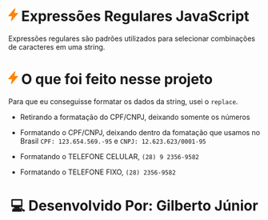 # ![DevSuperior logo](https://raw.githubusercontent.com/devsuperior/bds-assets/main/ds/devsuperior-logo-small.png) Expressões Regulares JavaScript

Expressões regulares são padrões utilizados para selecionar combinações de caracteres em uma string.


# ![DevSuperior logo](https://raw.githubusercontent.com/devsuperior/bds-assets/main/ds/devsuperior-logo-small.png)  O que foi feito nesse projeto

Para que eu conseguisse formatar os dados da string, usei o `replace`.

- Retirando a formatação do CPF/CNPJ, deixando somente os números

- Formatando o CPF/CNPJ, deixando dentro da fomatação que usamos no Brasil `CPF: 123.654.569.-95` e `CNPJ: 12.623.623/0001-95`

- Formatando o TELEFONE CELULAR, `(28) 9 2356-9582`

- Formatando o TELEFONE FIXO, `(28) 2356-9582`


<!-- <p align="center">
<img src="./src/assets/code-1.png" width="1800" alt="Home">
</p> -->


<h1 align="center">💻 Desenvolvido Por: Gilberto Júnior</h1>